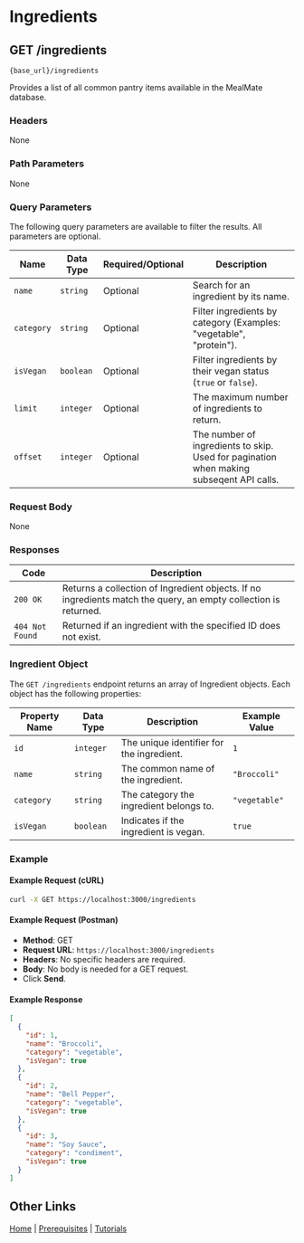 # Ingredients

## GET /ingredients

`{base_url}/ingredients`

Provides a list of all common pantry items available in the MealMate database.

### Headers

None

### Path Parameters

None

### Query Parameters

The following query parameters are available to filter the results. All parameters are optional.

| Name | Data Type | Required/Optional | Description |
| --- | --- | --- | --- |
| `name` | `string` | Optional | Search for an ingredient by its name. |
| `category`| `string` | Optional | Filter ingredients by category (Examples: "vegetable", "protein"). |
| `isVegan` | `boolean` | Optional | Filter ingredients by their vegan status (`true` or `false`). |
| `limit` | `integer` | Optional | The maximum number of ingredients to return. |
| `offset` | `integer` | Optional | The number of ingredients to skip. Used for pagination when making subseqent API calls. |

### Request Body

None

### Responses

| Code | Description |
| --- | --- |
| `200 OK` | Returns a collection of Ingredient objects. If no ingredients match the query, an empty collection is returned. |
| `404 Not Found` | Returned if an ingredient with the specified ID does not exist. |

### Ingredient Object

The `GET /ingredients` endpoint returns an array of Ingredient objects. Each object has the following properties:

| Property Name | Data Type | Description | Example Value |
| --- | --- | --- | --- |
| `id` | `integer` | The unique identifier for the ingredient. | `1` |
| `name` | `string` | The common name of the ingredient. | `"Broccoli"` |
| `category`| `string` | The category the ingredient belongs to. | `"vegetable"` |
| `isVegan` | `boolean` | Indicates if the ingredient is vegan. | `true` |

### Example

#### Example Request (cURL)

```sh
curl -X GET https://localhost:3000/ingredients
```

#### Example Request (Postman)

* **Method**: GET
* **Request URL**: `https://localhost:3000/ingredients`
* **Headers**: No specific headers are required.
* **Body**: No body is needed for a GET request.
* Click **Send**.

#### Example Response

```json
[
  {
    "id": 1,
    "name": "Broccoli",
    "category": "vegetable",
    "isVegan": true
  },
  {
    "id": 2,
    "name": "Bell Pepper",
    "category": "vegetable",
    "isVegan": true
  },
  {
    "id": 3,
    "name": "Soy Sauce",
    "category": "condiment",
    "isVegan": true
  }
]
```

## Other Links

[Home](../index.md) | [Prerequisites](../mmprefland.md) | [Tutorials](../mmtutorial.md)
